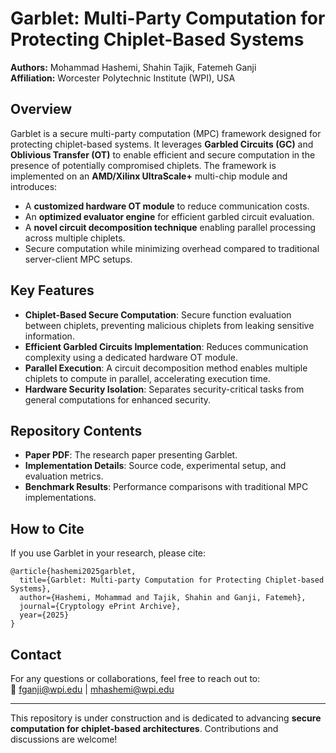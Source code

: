 # Garblet: Multi-Party Computation for Protecting Chiplet-Based Systems

**Authors:** Mohammad Hashemi, Shahin Tajik, Fatemeh Ganji  
**Affiliation:** Worcester Polytechnic Institute (WPI), USA  

## Overview

Garblet is a secure multi-party computation (MPC) framework designed for protecting chiplet-based systems. It leverages **Garbled Circuits (GC)** and **Oblivious Transfer (OT)** to enable efficient and secure computation in the presence of potentially compromised chiplets. The framework is implemented on an **AMD/Xilinx UltraScale+** multi-chip module and introduces:

- A **customized hardware OT module** to reduce communication costs.
- An **optimized evaluator engine** for efficient garbled circuit evaluation.
- A **novel circuit decomposition technique** enabling parallel processing across multiple chiplets.
- Secure computation while minimizing overhead compared to traditional server-client MPC setups.

## Key Features

- **Chiplet-Based Secure Computation**: Secure function evaluation between chiplets, preventing malicious chiplets from leaking sensitive information.
- **Efficient Garbled Circuits Implementation**: Reduces communication complexity using a dedicated hardware OT module.
- **Parallel Execution**: A circuit decomposition method enables multiple chiplets to compute in parallel, accelerating execution time.
- **Hardware Security Isolation**: Separates security-critical tasks from general computations for enhanced security.

## Repository Contents

- **Paper PDF**: The research paper presenting Garblet.
- **Implementation Details**: Source code, experimental setup, and evaluation metrics.
- **Benchmark Results**: Performance comparisons with traditional MPC implementations.

## How to Cite

If you use Garblet in your research, please cite:

```
@article{hashemi2025garblet,
  title={Garblet: Multi-party Computation for Protecting Chiplet-based Systems},
  author={Hashemi, Mohammad and Tajik, Shahin and Ganji, Fatemeh},
  journal={Cryptology ePrint Archive},
  year={2025}
}
```

## Contact

For any questions or collaborations, feel free to reach out to:  
📧 fganji@wpi.edu | mhashemi@wpi.edu  

---

This repository is under construction and is dedicated to advancing **secure computation for chiplet-based architectures**. Contributions and discussions are welcome!
